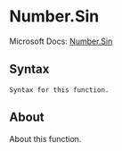 ---
---

# Number.Sin

Microsoft Docs: [Number.Sin](https://docs.microsoft.com/en-us/powerquery-m/number-sin)

## Syntax

```powerquery-m
Syntax for this function.
```

## About

About this function.

